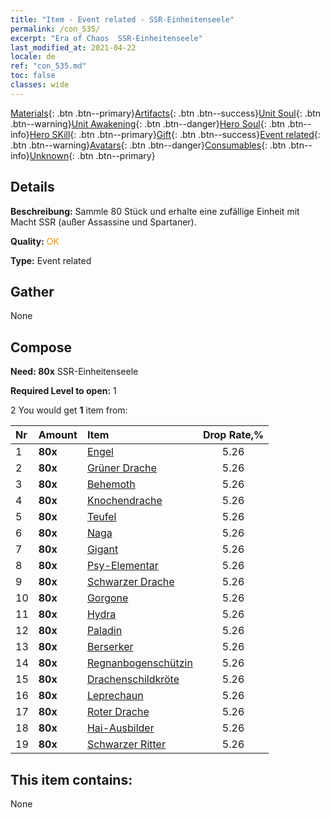 ```yaml
---
title: "Item - Event related - SSR-Einheitenseele"
permalink: /con_535/
excerpt: "Era of Chaos  SSR-Einheitenseele"
last_modified_at: 2021-04-22
locale: de
ref: "con_535.md"
toc: false
classes: wide
---
```

 [Materials](/ItemsDE/){: .btn .btn--primary}[Artifacts](/ItemsDE/Artifacts/){: .btn .btn--success}[Unit Soul](/ItemsDE/UnitSoul/){: .btn .btn--warning}[Unit Awakening](/ItemsDE/UnitAwakening/){: .btn .btn--danger}[Hero Soul](/ItemsDE/HeroSoul/){: .btn .btn--info}[Hero SKill](/ItemsDE/HeroSkill/){: .btn .btn--primary}[Gift](/ItemsDE/Gift/){: .btn .btn--success}[Event related](/ItemsDE/Events/){: .btn .btn--warning}[Avatars](/ItemsDE/Avatars/){: .btn .btn--danger}[Consumables](/ItemsDE/Consumables/){: .btn .btn--info}[Unknown](/ItemsDE/Unknown/){: .btn .btn--primary}

## Details
 **Beschreibung:** Sammle 80 Stück und erhalte eine zufällige Einheit mit Macht SSR (außer Assassine und Spartaner).

 **Quality:** <span style="color: #FF8C00">OK</span>

 **Type:** Event related

## Gather

  None

## Compose

 **Need: 80x** SSR-Einheitenseele

 **Required Level to open:** 1

 2 You would get **1** item  from:

  | Nr | Amount |     Item    | Drop Rate,% |
  |:---|:-------|:------------|:---------:|
  | 1 |  **80x** | [Engel](/de/Items/unt_196/) | 5.26 | 
  | 2 |  **80x** | [Grüner Drache](/de/Items/unt_205/) | 5.26 | 
  | 3 |  **80x** | [Behemoth](/de/Items/unt_223/) | 5.26 | 
  | 4 |  **80x** | [Knochendrache](/de/Items/unt_214/) | 5.26 | 
  | 5 |  **80x** | [Teufel](/de/Items/unt_232/) | 5.26 | 
  | 6 |  **80x** | [Naga](/de/Items/unt_240/) | 5.26 | 
  | 7 |  **80x** | [Gigant](/de/Items/unt_241/) | 5.26 | 
  | 8 |  **80x** | [Psy-Elementar](/de/Items/unt_267/) | 5.26 | 
  | 9 |  **80x** | [Schwarzer Drache](/de/Items/unt_250/) | 5.26 | 
  | 10 |  **80x** | [Gorgone](/de/Items/unt_257/) | 5.26 | 
  | 11 |  **80x** | [Hydra](/de/Items/unt_259/) | 5.26 | 
  | 12 |  **80x** | [Paladin](/de/Items/unt_197/) | 5.26 | 
  | 13 |  **80x** | [Berserker](/de/Items/unt_224/) | 5.26 | 
  | 14 |  **80x** | [Regnanbogenschützin](/de/Items/unt_274/) | 5.26 | 
  | 15 |  **80x** | [Drachenschildkröte](/de/Items/unt_278/) | 5.26 | 
  | 16 |  **80x** | [Leprechaun](/de/Items/unt_270/) | 5.26 | 
  | 17 |  **80x** | [Roter Drache](/de/Items/unt_251/) | 5.26 | 
  | 18 |  **80x** | [Hai-Ausbilder](/de/Items/unt_281/) | 5.26 | 
  | 19 |  **80x** | [Schwarzer Ritter](/de/Items/unt_213/) | 5.26 | 


## This item contains:

  None

